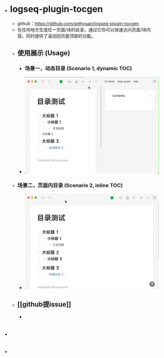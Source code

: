 - # logseq-plugin-tocgen
	- github：https://github.com/sethyuan/logseq-plugin-tocgen
	- 在任何地方生成任一页面/块的目录，通过它你可以快速访问页面/块内容。同时提供了滚动回页面顶部的功能。
	- ## 使用展示 (Usage)
		- ### 场景一，动态目录 (Scenario 1, dynamic TOC)
		- ![demo_dynamic_toc.gif](../assets/demo_dynamic_toc_1644920908638_0.gif)
	- ### 场景二，页面内目录 (Scenario 2, inline TOC)
		- ![demo_inline_toc.gif](../assets/demo_inline_toc_1644920929381_0.gif)
	- [[github提issue]]
		-
		-
- #
-